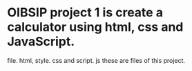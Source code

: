 # OIBSIP project 1 is create a calculator using html, css and JavaScript. 
file. html, style. css and script. js these are files of this project. 
